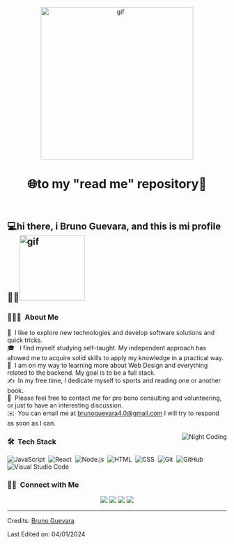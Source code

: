 <div  align="center">
    <img src="https://i.pinimg.com/originals/be/b5/41/beb541eeb1ee06ba00ef55d5baa60773.gif" alt="gif" width="350px">
  <h1>🌐to my "read me" repository👤</h1>
</div><br>
<h2>	💻hi there, i Bruno Guevara, and this is mi profile 📁📝<img src="https://i.pinimg.com/originals/99/26/be/9926be4bd26e4feb4c3e2cbb32c6b781.gif" alt="gif" width="150px"></h2>

### 👨🏻‍💻 &nbsp;About Me

💾&nbsp; I like to explore new technologies and develop software solutions and quick tricks.\
🎓 &nbsp; I find myself studying self-taught. My independent approach has allowed me to acquire solid skills to apply my knowledge in a practical way.\
🌱 &nbsp;I am on my way to learning more about Web Design and everything related to the backend. My goal is to be a full stack.\
✍️ &nbsp;In my free time, I dedicate myself to sports and reading one or another book.\
💬 &nbsp;Please feel free to contact me for pro bono consulting and volunteering, or just to have an interesting discussion.\
✉️ &nbsp;You can email me at brunoguevara4.0@gmail.com I will try to respond as soon as I can.

<img alt="Night Coding" src="https://i.pinimg.com/originals/52/ce/57/52ce57e7e3cbb5a31cc7792180d734d9.gif" align="right"/>

### 🛠 &nbsp;Tech Stack
![JavaScript](https://img.shields.io/badge/-JavaScript-05122A?style=flat&logo=javascript)&nbsp;
![React](https://img.shields.io/badge/-React-05122A?style=flat&logo=react)&nbsp;
![Node.js](https://img.shields.io/badge/-Node.js-05122A?style=flat&logo=node.js)&nbsp;
![HTML](https://img.shields.io/badge/-HTML-05122A?style=flat&logo=HTML5)&nbsp;
![CSS](https://img.shields.io/badge/-CSS-05122A?style=flat&logo=CSS3&logoColor=1572B6)&nbsp;
![Git](https://img.shields.io/badge/-Git-05122A?style=flat&logo=git)&nbsp;
![GitHub](https://img.shields.io/badge/-GitHub-05122A?style=flat&logo=github)&nbsp;
![Visual Studio Code](https://img.shields.io/badge/-Visual%20Studio%20Code-05122A?style=flat&logo=visual-studio-code&logoColor=007ACC)&nbsp;

### 🤝🏻 &nbsp;Connect with Me

<p align="center">
<a href="www.linkedin.com/in/bruno-guevara-193357291"><img src="https://img.shields.io/badge/-Bruno%20Guevara%20-0077B5?style=flat&logo=Linkedin&logoColor=white"/></a>
<a href="https://mail.google.com/mail/u/1/#inbox"><img src="https://img.shields.io/badge/-brunoguevara4.0@gmail.com-D14836?style=flat&logo=Gmail&logoColor=white"/></a>
<a href="https://www.facebook.com/profile.php?id=100011316337877"><img src="https://img.shields.io/badge/-@facebock-1877F2?style=flat&logo=Facebook&logoColor=white"/></a>
    <a href="https://www.instagram.com/bruno_g_va/"><img src="https://img.shields.io/badge/-@Bruno_g_va-E4405F?style=flat&logo=Instagram&logoColor=white"/></a>
</p>

-----
Credits: [Bruno Guevara](https://github.com/Bruno-Guevara)

Last Edited on: 04/01/2024








